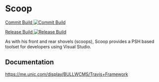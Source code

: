 # Scoop
[Commit Build ![Commit Build](http://ecs-ci.int.unic.com:8080/httpAuth/app/rest/builds/buildType:Unic_SitecoreBob_BobTools_CommitBuild/statusIcon)](http://ecs-ci.int.unic.com:8080/viewType.html?buildTypeId=Unic_SitecoreBob_BobTools_CommitBuild)

[Release Build ![Release Build](http://ecs-ci.int.unic.com:8080/httpAuth/app/rest/builds/buildType:Unic_SitecoreBob_BobTools_ReleaseBuild/statusIcon)](http://ecs-ci.int.unic.com:8080/viewType.html?buildTypeId=Unic_SitecoreBob_BobTools_ReleaseBuild)

As with his front and rear shovels (scoops), Scoop provides a PSH based toolset for developers using Visual Studio.

## Documentation 

<https://me.unic.com/display/BULLWCMS/Travis+Framework>